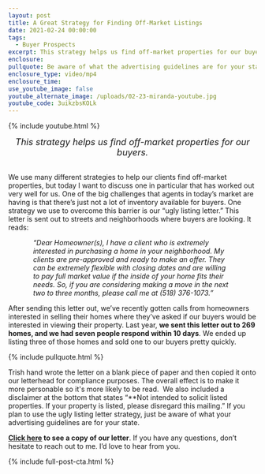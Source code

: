 ```yaml
---
layout: post
title: A Great Strategy for Finding Off-Market Listings
date: 2021-02-24 00:00:00
tags:
  - Buyer Prospects
excerpt: This strategy helps us find off-market properties for our buyers.
enclosure:
pullquote: Be aware of what the advertising guidelines are for your state.
enclosure_type: video/mp4
enclosure_time:
use_youtube_image: false
youtube_alternate_image: /uploads/02-23-miranda-youtube.jpg
youtube_code: 3uikzbsKOLk
---
```


{% include youtube.html %}

<center style="font-size: 18px;"><em>This strategy helps us find off-market properties for our buyers.</em></center>

<br>We use many different strategies to help our clients find off-market properties, but today I want to discuss one in particular that has worked out very well for us. One of the big challenges that agents in today’s market are having is that there’s just not a lot of inventory available for buyers. One strategy we use to overcome this barrier is our “ugly listing letter.” This letter is sent out to streets and neighborhoods where buyers are looking. It reads:

<p style="margin-left:10%; margin-right:10%;"><em>“Dear Homeowner(s), I have a client who is extremely interested in purchasing a home in your neighborhood. My clients are pre-approved and ready to make an offer. They can be extremely flexible with closing dates and are willing to pay full market value if the inside of your home fits their needs. So, if you are considering making a move in the next two to three months, please call me at (518) 376-1073.”</em></p>

After sending this letter out, we’ve recently gotten calls from homeowners interested in selling their homes where they’ve asked if our buyers would be interested in viewing their property. Last year, **we sent this letter out to 269 homes, and we had seven people respond within 10 days**. We ended up listing three of those homes and sold one to our buyers pretty quickly.

{% include pullquote.html %}

Trish hand wrote the letter on a blank piece of paper and then copied it onto our letterhead for compliance purposes. The overall effect is to make it more personable so it's more likely to be read. &nbsp;We also included a disclaimer at the bottom that states “\*\*Not intended to solicit listed properties. If your property is listed, please disregard this mailing.” If you plan to use the ugly listing letter strategy, just be aware of what your advertising guidelines are for your state.

**<u><a target="_blank" rel="noopener" href="/uploads/The Ugly Listing Letter.pdf">Click here</a></u> to see a copy of our letter**. If you have any questions, don’t hesitate to reach out to me. I’d love to hear from you.

{% include full-post-cta.html %}
